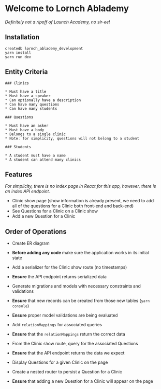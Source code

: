 
# Welcome to Lornch Ablademy

_Definitely not a ripoff of Launch Academy, no sir-ee!_

## Installation

```no-highlight
createdb lornch_ablademy_development
yarn install
yarn run dev
```

## Entity Criteria

```no-highlight
### Clinics

* Must have a title
* Must have a speaker
* Can optionally have a description
* Can have many questions
* Can have many students

### Questions

* Must have an asker
* Must have a body
* Belongs to a single clinic
* Note: for simplicity, questions will not belong to a student 

### Students

* A student must have a name
* A student can attend many clinics
```

## Features

_For simplicity, there is no index page in React for this app, however, there is an index API endpoint._

- Clinic show page (show information is already present, we need to add all of the questions for a Clinic both front-end and back-end)
- See Questions for a Clinic on a Clinic show
- Add a new Question for a Clinic

## Order of Operations

- Create ER diagram
- **Before adding any code** make sure the application works in its initial state

- Add a serializer for the Clinic show route (no timestamps)
- **Ensure** the API endpoint returns serialized data

- Generate migrations and models with necessary constraints and validations
- **Ensure** that new records can be created from those new tables (`yarn console`)
- **Ensure** proper model validations are being evaluated

- Add `relationMappings` for associated queries
- **Ensure** that the `relationMappings` return the correct data

- From the Clinic show route, query for the associated Questions
- **Ensure** that the API endpoint returns the data we expect

- Display Questions for a given Clinic on the page
- Create a nested router to persist a Question for a Clinic
- **Ensure** that adding a new Question for a Clinic will appear on the page
